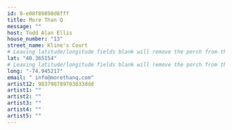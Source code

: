 ```yaml
---
id: 0-e08f89898d8fff
title: More Than Q
message: ""
host: Todd Alan Ellis
house_number: "13"
street_name: Kline's Court
# Leaving latitude/longitude fields blank will remove the porch from the Porchfest map.
lat: "40.365154"
# Leaving latitude/longitude fields blank will remove the porch from the Porchfest map.
long: "-74.945217"
email: " info@morethanq.com"
artist12: 983798789783833ddd
artist1: ""
artist2: ""
artist3: ""
artist4: ""
artist5: ""
---
```

